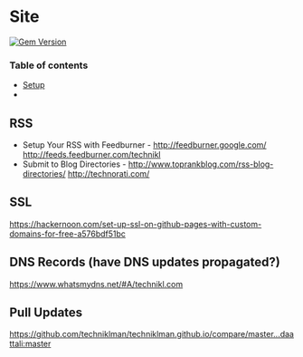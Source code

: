 
# Site

[![Gem Version](https://badge.fury.io/rb/beautiful-jekyll-theme.svg)](https://badge.fury.io/rb/beautiful-jekyll-theme)

### Table of contents

- [Setup](#CustomSetup)
- 

## RSS
- Setup Your RSS with Feedburner - http://feedburner.google.com/
	http://feeds.feedburner.com/technikl
- Submit to Blog Directories - http://www.toprankblog.com/rss-blog-directories/
	http://technorati.com/
	
## SSL
https://hackernoon.com/set-up-ssl-on-github-pages-with-custom-domains-for-free-a576bdf51bc

## DNS Records (have DNS updates propagated?)
https://www.whatsmydns.net/#A/technikl.com

## Pull Updates
https://github.com/techniklman/techniklman.github.io/compare/master...daattali:master